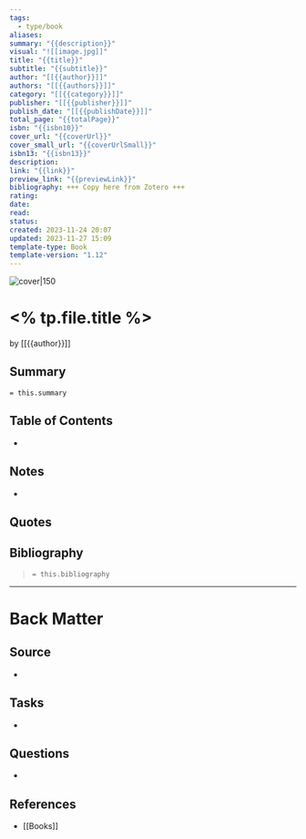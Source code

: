 ```yaml
---
tags:
  - type/book
aliases: 
summary: "{{description}}"
visual: "![[image.jpg]]"
title: "{{title}}"
subtitle: "{{subtitle}}"
author: "[[{{author}}]]"
authors: "[[{{authors}}]]"
category: "[[{{category}}]]"
publisher: "[[{{publisher}}]]"
publish_date: "[[{{publishDate}}]]"
total_page: "{{totalPage}}"
isbn: "{{isbn10}}"
cover_url: "{{coverUrl}}"
cover_small_url: "{{coverUrlSmall}}"
isbn13: "{{isbn13}}"
description: 
link: "{{link}}"
preview_link: "{{previewLink}}"
bibliography: +++ Copy here from Zotero +++
rating: 
date: 
read: 
status: 
created: 2023-11-24 20:07
updated: 2023-11-27 15:09
template-type: Book
template-version: "1.12"
---
```

<!-- 
rating: ⭐️⭐️⭐️    // 1 to 3 stars
date: 2023             // when started reading
read: 2023             // when finished reading
status: undefined, backlog, to read, reading, completed, stopped
-->

![cover|150]({{coverUrl}})

# <% tp.file.title %>

by [[{{author}}]]

## Summary
<!-- No more than a couple paragraphs summarizing this BOOK -->

`= this.summary`

## Table of Contents
<!--Link to table of contents (TOC) -->
- 

## Notes
<!-- The main content of my thoughts really -->
- 


## Quotes
<!-- Notable quotes with reference to their page or location -->

## Bibliography

> `= this.bibliography`

---
# Back Matter

## Source
<!-- Always keep a link to the source- --> 
-  

## Tasks
<!-- What remains to be done with this note? --> 
- 

## Questions
<!-- What remains for you to consider? -->
- 

## References
<!-- Links to pages not referenced in the content -->
- [[Books]]